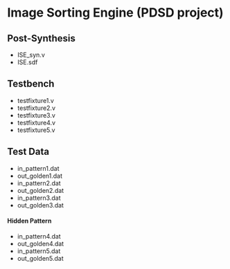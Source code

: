 # Image Sorting Engine (PDSD project)

## Post-Synthesis
* ISE_syn.v
* ISE.sdf

## Testbench
* testfixture1.v
* testfixture2.v
* testfixture3.v
* testfixture4.v
* testfixture5.v

## Test Data
* in_pattern1.dat
* out_golden1.dat
* in_pattern2.dat
* out_golden2.dat
* in_pattern3.dat
* out_golden3.dat

#### Hidden Pattern
* in_pattern4.dat
* out_golden4.dat
* in_pattern5.dat
* out_golden5.dat
